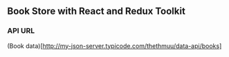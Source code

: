 ## Book Store with React and Redux Toolkit

### API URL

(Book data)[http://my-json-server.typicode.com/thethmuu/data-api/books]

